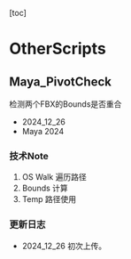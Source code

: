 [toc]

# OtherScripts

## Maya_PivotCheck

检测两个FBX的Bounds是否重合

- 2024_12_26
- Maya 2024

### 技术Note

1. OS Walk 遍历路径
2. Bounds 计算
3. Temp 路径使用

### 更新日志

- 2024_12_26
初次上传。